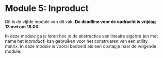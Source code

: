 # Module 5: Inproduct

Dit is de vijfde module van dit vak. **De deadline voor de opdracht is vrijdag 13 mei om 18:00.**

In deze module ga je leren hoe je de abstracties van lineaire algebra (en met name het _inproduct_) kan gebruiken voor het construeren van een utility matrix. In deze module is vooral bedoeld als een opstapje naar de volgende module.
